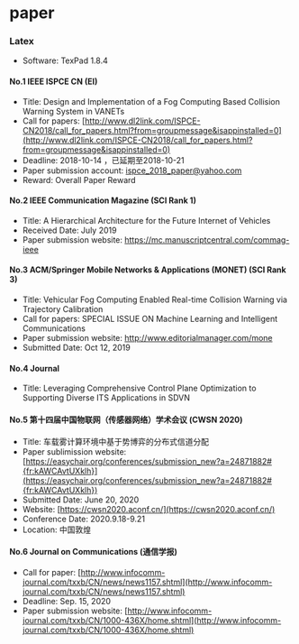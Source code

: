 # paper

### Latex
* Software: TexPad 1.8.4

#### No.1 IEEE ISPCE CN (EI)

* Title: Design and Implementation of a Fog Computing Based Collision Warning System in VANETs
* Call for papers: [http://www.dl2link.com/ISPCE-CN2018/call_for_papers.html?from=groupmessage&isappinstalled=0](http://www.dl2link.com/ISPCE-CN2018/call_for_papers.html?from=groupmessage&isappinstalled=0)
* Deadline: 2018-10-14 ，已延期至2018-10-21
* Paper submission account: [ispce_2018_paper@yahoo.com](ispce_2018_paper@yahoo.com)
* Reward: Overall Paper Reward

#### No.2 IEEE Communication Magazine (SCI Rank 1)

- Title: A Hierarchical Architecture for the Future Internet of Vehicles
- Received Date: July 2019
- Paper submission website: <https://mc.manuscriptcentral.com/commag-ieee>

#### No.3 ACM/Springer Mobile Networks & Applications (MONET) (SCI Rank 3)

- Title: Vehicular Fog Computing Enabled Real-time Collision Warning via Trajectory Calibration
- Call for papers: SPECIAL ISSUE ON Machine Learning and Intelligent Communications
- Paper submission website: http://www.editorialmanager.com/mone
- Submitted Date: Oct 12, 2019

#### No.4 Journal

- Title: Leveraging Comprehensive Control Plane Optimization to Supporting Diverse ITS Applications in SDVN

#### No.5 第十四届中国物联网（传感器网络）学术会议 (CWSN 2020)

- Title: 车载雾计算环境中基于势博弈的分布式信道分配
- Paper sublimission website: [https://easychair.org/conferences/submission_new?a=24871882#{fr:kAWCAvtUXklh}](https://easychair.org/conferences/submission_new?a=24871882#{fr:kAWCAvtUXklh})
- Submitted Date: June 20, 2020
- Website: [https://cwsn2020.aconf.cn/](https://cwsn2020.aconf.cn/)
- Conference Date: 2020.9.18-9.21 
- Location: 中国敦煌

#### No.6 Journal on Communications (通信学报)
- Call for paper: [http://www.infocomm-journal.com/txxb/CN/news/news1157.shtml](http://www.infocomm-journal.com/txxb/CN/news/news1157.shtml)
- Deadline: Sep. 15, 2020
- Paper submission website: [http://www.infocomm-journal.com/txxb/CN/1000-436X/home.shtml](http://www.infocomm-journal.com/txxb/CN/1000-436X/home.shtml)